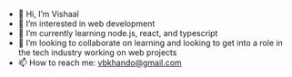 - 👋 Hi, I’m Vishaal
- 👀 I’m interested in web development
- 🌱 I’m currently learning node.js, react, and typescript
- 💞️ I’m looking to collaborate on learning and looking to get into a role in the tech industry working on web projects
- 📫 How to reach me: vbkhando@gmail.com

<!---
vbkhando/vbkhando is a ✨ special ✨ repository because its `README.md` (this file) appears on your GitHub profile.
You can click the Preview link to take a look at your changes.
--->

